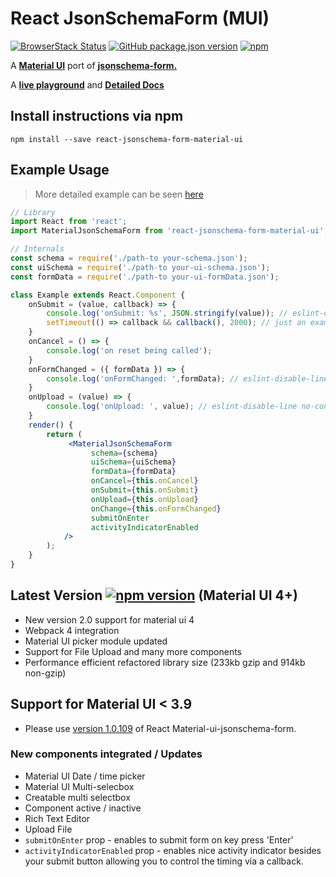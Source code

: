 # React JsonSchemaForm \(MUI\)

[![BrowserStack Status](https://automate.browserstack.com/badge.svg?badge_key=MzZ5RE5vdml6Yk5EM0JTZ3l5cGxJKzVLRWlqNVdHbDkzdkprejFkSWZtZz0tLTdxdGFIY3F5a2pXSmNMM2ZLaVMwQ3c9PQ==--74a6da6f146182f21dbe380708e81c257b1cefab%)](https://automate.browserstack.com/public-build/MzZ5RE5vdml6Yk5EM0JTZ3l5cGxJKzVLRWlqNVdHbDkzdkprejFkSWZtZz0tLTdxdGFIY3F5a2pXSmNMM2ZLaVMwQ3c9PQ==--74a6da6f146182f21dbe380708e81c257b1cefab%) [![GitHub package.json version](https://img.shields.io/github/package-json/v/vip-git/react-jsonschema-form-material-ui?style=plastic)](https://github.com/vip-git/react-jsonschema-form-material-ui) [![npm](https://img.shields.io/npm/dt/react-jsonschema-form-material-ui)](https://www.npmjs.com/package/react-jsonschema-form-material-ui)

A [**Material UI**](http://www.material-ui.com/) port of [**jsonschema-form.**](https://json-schema.org/)

A [**live playground**](https://react-jsonschema-form-material-ui.github56.now.sh/) and [**Detailed Docs**](https://react-json-schema.app/)

## Install instructions via npm

```text
npm install --save react-jsonschema-form-material-ui
```

## Example Usage

> More detailed example can be seen [here](https://github.com/vip-git/react-jsonschema-form-material-ui/blob/master/src/demo/body/Example.jsx)

```jsx
// Library
import React from 'react';
import MaterialJsonSchemaForm from 'react-jsonschema-form-material-ui';

// Internals
const schema = require('./path-to your-schema.json');
const uiSchema = require('./path-to your-ui-schema.json');
const formData = require('./path-to your-ui-formData.json');

class Example extends React.Component {
    onSubmit = (value, callback) => {
        console.log('onSubmit: %s', JSON.stringify(value)); // eslint-disable-line no-console
        setTimeout(() => callback && callback(), 2000); // just an example in real world can be your XHR call
    }
    onCancel = () => {
        console.log('on reset being called');
    }
    onFormChanged = ({ formData }) => {
        console.log('onFormChanged: ',formData); // eslint-disable-line no-console
    }
    onUpload = (value) => {
        console.log('onUpload: ', value); // eslint-disable-line no-console
    }
    render() {
        return (
             <MaterialJsonSchemaForm
                  schema={schema}
                  uiSchema={uiSchema}
                  formData={formData}
                  onCancel={this.onCancel}
                  onSubmit={this.onSubmit}
                  onUpload={this.onUpload}
                  onChange={this.onFormChanged}
                  submitOnEnter
                  activityIndicatorEnabled
            />
        );
    }
}
```

## Latest Version [![npm version](https://badge.fury.io/js/react-jsonschema-form-material-ui.svg)](https://react-jsonschema-form-material-ui.github56.now.sh) \(Material UI 4+\)

* New version 2.0 support for material ui 4
* Webpack 4 integration
* Material UI picker module updated
* Support for File Upload and many more components
* Performance efficient refactored library size \(233kb gzip and 914kb non-gzip\)

## Support for Material UI &lt; 3.9

* Please use [version 1.0.109](https://github.com/vip-git/react-jsonschema-form-material-ui/tree/v1.x) of React Material-ui-jsonschema-form.

### New components integrated / Updates

* Material UI Date / time picker    
* Material UI Multi-selecbox    
* Creatable multi selectbox    
* Component active / inactive    
* Rich Text Editor
* Upload File
* `submitOnEnter` prop - enables to submit form on key press 'Enter'
* `activityIndicatorEnabled` prop - enables nice activity indicator besides your submit button allowing you to control the timing via a callback.

